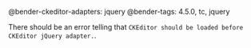 @bender-ckeditor-adapters: jquery
@bender-tags: 4.5.0, tc, jquery

There should be an error telling that `CKEditor should be loaded before CKEditor jQuery adapter.`.